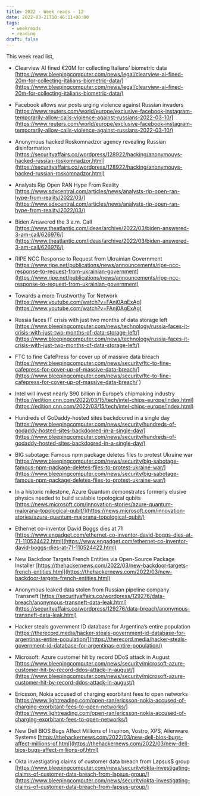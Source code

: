 ```yaml
---
title: 2022 - Week reads - 12
date: 2022-03-21T10:46:11+00:00
tags:
  - weekreads
  - reading
draft: false
---
```


This week read list,

- Clearview AI fined €20M for collecting Italians’ biometric data
[https://www.bleepingcomputer.com/news/legal/clearview-ai-fined-20m-for-collecting-italians-biometric-data/](https://www.bleepingcomputer.com/news/legal/clearview-ai-fined-20m-for-collecting-italians-biometric-data/)

- Facebook allows war posts urging violence against Russian invaders
[https://www.reuters.com/world/europe/exclusive-facebook-instagram-temporarily-allow-calls-violence-against-russians-2022-03-10/](https://www.reuters.com/world/europe/exclusive-facebook-instagram-temporarily-allow-calls-violence-against-russians-2022-03-10/)

- Anonymous hacked Roskomnadzor agency revealing Russian disinformation
[https://securityaffairs.co/wordpress/128922/hacking/anonymouys-hacked-russian-roskomnadzor.html](https://securityaffairs.co/wordpress/128922/hacking/anonymouys-hacked-russian-roskomnadzor.html)

- Analysts Rip Open RAN Hype From Reality
[https://www.sdxcentral.com/articles/news/analysts-rip-open-ran-hype-from-reality/2022/03/](https://www.sdxcentral.com/articles/news/analysts-rip-open-ran-hype-from-reality/2022/03/)

- Biden Answered the 3 a.m. Call
[https://www.theatlantic.com/ideas/archive/2022/03/biden-answered-3-am-call/626976/](https://www.theatlantic.com/ideas/archive/2022/03/biden-answered-3-am-call/626976/)

- RIPE NCC Response to Request from Ukrainian Government
[https://www.ripe.net/publications/news/announcements/ripe-ncc-response-to-request-from-ukrainian-government](https://www.ripe.net/publications/news/announcements/ripe-ncc-response-to-request-from-ukrainian-government)

- Towards a more Trustworthy Tor Network
[https://www.youtube.com/watch?v=FAnj0AgExAg](https://www.youtube.com/watch?v=FAnj0AgExAg)

- Russia faces IT crisis with just two months of data storage left
[https://www.bleepingcomputer.com/news/technology/russia-faces-it-crisis-with-just-two-months-of-data-storage-left/](https://www.bleepingcomputer.com/news/technology/russia-faces-it-crisis-with-just-two-months-of-data-storage-left/)

- FTC to fine CafePress for cover up of massive data breach
[https://www.bleepingcomputer.com/news/security/ftc-to-fine-cafepress-for-cover-up-of-massive-data-breach/](https://www.bleepingcomputer.com/news/security/ftc-to-fine-cafepress-for-cover-up-of-massive-data-breach/
)

- Intel will invest nearly $90 billion in Europe’s chipmaking industry
[https://edition.cnn.com/2022/03/15/tech/intel-chips-europe/index.html](https://edition.cnn.com/2022/03/15/tech/intel-chips-europe/index.html)

- Hundreds of GoDaddy-hosted sites backdoored in a single day
[https://www.bleepingcomputer.com/news/security/hundreds-of-godaddy-hosted-sites-backdoored-in-a-single-day/](https://www.bleepingcomputer.com/news/security/hundreds-of-godaddy-hosted-sites-backdoored-in-a-single-day/)

- BIG sabotage: Famous npm package deletes files to protest Ukraine war
[https://www.bleepingcomputer.com/news/security/big-sabotage-famous-npm-package-deletes-files-to-protest-ukraine-war/](https://www.bleepingcomputer.com/news/security/big-sabotage-famous-npm-package-deletes-files-to-protest-ukraine-war/)

- In a historic milestone, Azure Quantum demonstrates formerly elusive physics needed to build scalable topological qubits
[https://news.microsoft.com/innovation-stories/azure-quantum-majorana-topological-qubit/](https://news.microsoft.com/innovation-stories/azure-quantum-majorana-topological-qubit/)

- Ethernet co-inventor David Boggs dies at 71
[https://www.engadget.com/ethernet-co-inventor-david-boggs-dies-at-71-110524422.html](https://www.engadget.com/ethernet-co-inventor-david-boggs-dies-at-71-110524422.html)

- New Backdoor Targets French Entities via Open-Source Package Installer
[https://thehackernews.com/2022/03/new-backdoor-targets-french-entities.html](https://thehackernews.com/2022/03/new-backdoor-targets-french-entities.html)

- Anonymous leaked data stolen from Russian pipeline company Transneft
[https://securityaffairs.co/wordpress/129276/data-breach/anonymous-transneft-data-leak.html](https://securityaffairs.co/wordpress/129276/data-breach/anonymous-transneft-data-leak.html)

- Hacker steals government ID database for Argentina’s entire population
[https://therecord.media/hacker-steals-government-id-database-for-argentinas-entire-population/](https://therecord.media/hacker-steals-government-id-database-for-argentinas-entire-population/)

- Microsoft: Azure customer hit by record DDoS attack in August
[https://www.bleepingcomputer.com/news/security/microsoft-azure-customer-hit-by-record-ddos-attack-in-august/](https://www.bleepingcomputer.com/news/security/microsoft-azure-customer-hit-by-record-ddos-attack-in-august/)

- Ericsson, Nokia accused of charging exorbitant fees to open networks
[https://www.lightreading.com/open-ran/ericsson-nokia-accused-of-charging-exorbitant-fees-to-open-networks/](https://www.lightreading.com/open-ran/ericsson-nokia-accused-of-charging-exorbitant-fees-to-open-networks/)

- New Dell BIOS Bugs Affect Millions of Inspiron, Vostro, XPS, Alienware Systems
[https://thehackernews.com/2022/03/new-dell-bios-bugs-affect-millions-of.html](https://thehackernews.com/2022/03/new-dell-bios-bugs-affect-millions-of.html)

- Okta investigating claims of customer data breach from Lapsus$ group
[https://www.bleepingcomputer.com/news/security/okta-investigating-claims-of-customer-data-breach-from-lapsus-group/](https://www.bleepingcomputer.com/news/security/okta-investigating-claims-of-customer-data-breach-from-lapsus-group/)